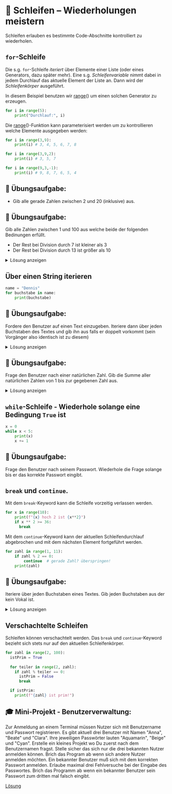 # 🔁 Schleifen – Wiederholungen meistern
Schleifen erlauben es bestimmte Code-Abschnitte kontrolliert zu wiederholen. 

## `for`-Schleife
Die s.g. `for`-Schleife *iteriert* über Elemente einer Liste (oder eines Generators, dazu später mehr). Eine s.g. *Schleifenvariable* nimmt dabei in jedem Durchlauf das aktuelle Element der Liste an. Dann wird der *Schleifenkörper* ausgeführt. 

In diesem Beispiel benutzen wir [range](https://www.w3schools.com/python/ref_func_range.asp)() um einen solchen Generator zu erzeugen. 
```python
for i in range(5):
    print("Durchlauf:", i)
```

Die [range](https://www.w3schools.com/python/ref_func_range.asp)()-Funktion kann parameterisiert werden um zu kontrollieren welche Elemente ausgegeben werden:

```python
for i in range(3,9):
    print(i) # 3, 4, 5, 6, 7, 8

for i in range(3,9,2):
    print(i) # 3, 5, 7

for i in range(9,3,-1):
    print(i) # 9, 8, 7, 6, 5, 4
```

## 🧪 Übungsaufgabe:
* Gib alle gerade Zahlen zwischen 2 und 20 (inklusive) aus.

## 🧪 Übungsaufgabe:
Gib alle Zahlen zwischen 1 und 100 aus welche beide der folgenden Bedinungen erfüllt.

* Der Rest bei Division durch 7 ist kleiner als 3
* Der Rest bei Division durch 13 ist größer als 10

<details>
<summary>Lösung anzeigen</summary>

```python
for i in range(1,100):
    if (i % 7 < 3) and (i % 13 > 10):
        print(i)

37
50
51
63
64
77        
```

</details>



## Über einen String iterieren
```python
name = "Dennis"
for buchstabe in name:
    print(buchstabe)
```

## 🧪 Übungsaufgabe:
Fordere den Benutzer auf einen Text einzugeben. 
Iteriere dann über jeden Buchstaben des Textes und
gib ihn aus falls er doppelt vorkommt (sein Vorgänger also identisch ist zu diesem)

<details>
<summary>Lösung anzeigen</summary>

```python
text = input("Geben Sie einen Text ein: ")
vorgaenger = None
for buchstabe in text:
    if buchstabe == vorgaenger:
        print(buchstabe)
    
    vorgaenger = buchstabe       
```

</details>

## 🧪 Übungsaufgabe:
Frage den Benutzer nach einer natürlichen Zahl. Gib die Summe aller natürlichen Zahlen von 1 bis zur gegebenen Zahl aus. 

<details>
<summary>Lösung anzeigen</summary>

```python
zahl = int(input("Geben Sie eine Zahl ein"))

summe = 0
for i in range(zahl):
    summe += i

print(f"Die Summe von 1 bis {zahl} lautet {summe}")
```

</details>

## `while`-Schleife - Wiederhole solange eine Bedingung `True` ist

```python
x = 0
while x < 5:
    print(x)
    x += 1
```    

## 🧪 Übungsaufgabe:
Frage den Benutzer nach seinem Passwort. Wiederhole die Frage solange bis er das korrekte Passwort eingibt. 


## `break` und `continue`.
Mit dem `break`-Keyword kann die Schleife vorzeitig verlassen werden. 

```python
for x in range(10):
    print(f"{x} hoch 2 ist {x**2}")
    if x ** 2 >= 36:
      break
```    

Mit dem `continue`-Keyword kann der aktuellen Schleifendurchlauf abgebrochen und mit dem nächsten Element fortgeführt werden. 

```python
for zahl in range(1, 11):
    if zahl % 2 == 0:
        continue  # gerade Zahl? überspringen!
    print(zahl)
```    

## 🧪 Übungsaufgabe:
Iteriere über jeden Buchstaben eines Textes. 
Gib jeden Buchstaben aus der kein Vokal ist. 

<details>
<summary>Lösung anzeigen</summary>

```python
text = "Hallo Welt"
for buchstabe in text:
    if buchstabe == 'a' or buchstabe == 'A':
        continue
    if buchstabe == 'e' or buchstabe == 'E':
        continue
    if buchstabe == 'i' or buchstabe == 'I':
        continue
    if buchstabe == 'o' or buchstabe == 'O':
        continue
    if buchstabe == 'u' or buchstabe == 'U':
        continue
    print(buchstabe)
```

</details>


## Verschachtelte Schleifen
Schleifen können verschachtelt werden. Das `break` und `continue`-Keyword bezieht sich stets nur auf den aktuellen Schleifenkörper.
```python
for zahl in range(2, 100):
  istPrim = True
  
  for teiler in range(2, zahl):
    if zahl % teiler == 0:
      istPrim = False
      break

  if istPrim:
    print(f"{zahl} ist prim!")
```
## 🎓 Mini-Projekt - Benutzerverwaltung:
Zur Anmeldung an einem Terminal müssen Nutzer sich mit Benutzername und Passwort registrieren. Es gibt aktuell drei Benutzer mit Namen "Anna", "Beate" und "Clara". Ihre jeweiligen Passwörter lauten "Aquamarin", "Beige" und "Cyan". Erstelle ein kleines Projekt wo Du zuerst nach dem Benutzernamen fragst. Stelle sicher das sich nur die drei bekannten Nutzer anmelden können. Brich das Program ab wenn sich andere Nutzer anmelden möchten. Ein bekannter Benutzer muß sich mit dem korrekten Passwort anmelden. Erlaube maximal drei Fehlversuche bei der Eingabe des Passwortes. Brich das Programm ab wenn ein bekannter Benutzer sein Passwort zum dritten mal falsch eingibt. 

[Lösung](benutzerverwaltungsolution.md)